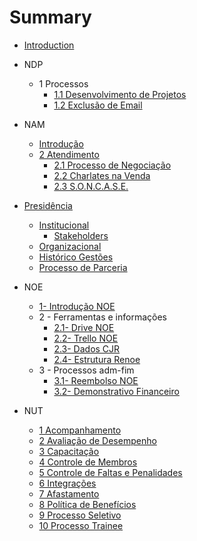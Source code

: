 # Summary

* [Introduction](README.md)

* NDP
  * 1 Processos
    * [1.1 Desenvolvimento de Projetos](ndp/processo-de-desenvolvimento.md)
    * [1.2 Exclusão de Email](ndp/processo-de-exclusao-de-email.md)
    
* NAM
  * [Introdução](nam/nam-introducao.md)  
  * [2 Atendimento](nam/atendimento.md)
    * [2.1 Processo de Negociação](nam/processo-de-negociacao.md)
    * [2.2 Charlates na Venda](nam/charlates.md)
    * [2.3 S.O.N.C.A.S.E.](nam/soncase.md)

* [Presidência](presidencia/intro.md)
  * [Institucional](presidencia/institucional/intro.md)
  	* [Stakeholders](presidencia/institucional/stakeholders.md)
  * [Organizacional](presidencia/organizacional/intro.md)
  * [Histórico Gestões](presidencia/historico-gestoes.md)
  * [Processo de Parceria](presidencia/processo-parceria.md)  

* NOE
	* [1- Introdução NOE](noe/noe-introducao.md)
	* 2 - Ferramentas e informações
		* [2.1- Drive NOE](noe/drive.md)
		* [2.2- Trello NOE](noe/trello.md)
		* [2.3- Dados CJR](noe/dadoscjr.md)
		* [2.4- Estrutura Renoe](noe/renoe.md)
	* 3 - Processos adm-fim
		* [3.1- Reembolso NOE](noe/reembolso.md)
		* [3.2- Demonstrativo Financeiro](noe/demonstrativofin.md)

* NUT
	* [1 Acompanhamento](nut/acompanhamento.md)
	* [2 Avaliação de Desempenho](nut/avaliacao-de-desempenho.md)
	* [3 Capacitação](nut/capacitacao.md)
	* [4 Controle de Membros](nut/controle-de-membros.md)
	* [5 Controle de Faltas e Penalidades](nut/controle-de-faltas-e-penalidades.md)
	* [6 Integrações](nut/integracoes.md)
	* [7 Afastamento](nut/afastamento.md)
	* [8 Política de Benefícios](nut/politica-de-beneficios.md)
	* [9 Processo Seletivo](nut/processo-seletivo.md)
	* [10 Processo Trainee](nut/processo-trainee.md)